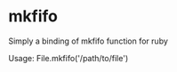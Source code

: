mkfifo
======
Simply a binding of mkfifo function for ruby

Usage:
    File.mkfifo('/path/to/file')

